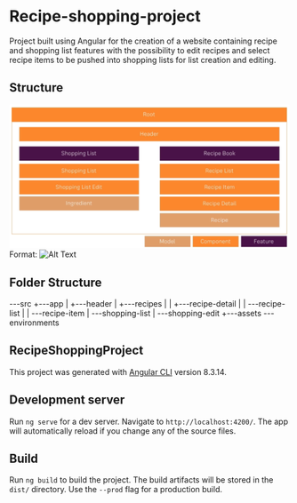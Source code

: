 # Recipe-shopping-project

Project built using Angular for the creation of a website containing recipe and shopping list features with the possibility to edit recipes and select recipe items to be pushed into shopping lists for list creation and editing.

## Structure

![Structure](/component-feature-model-plan.PNG)
Format: ![Alt Text](url)

## Folder Structure

\---src
    +---app
    |   +---header
    |   +---recipes
    |   |   +---recipe-detail
    |   |   \---recipe-list
    |   |       \---recipe-item
    |   \---shopping-list
    |       \---shopping-edit
    +---assets
    \---environments

## RecipeShoppingProject

This project was generated with [Angular CLI](https://github.com/angular/angular-cli) version 8.3.14.

## Development server

Run `ng serve` for a dev server. Navigate to `http://localhost:4200/`. The app will automatically reload if you change any of the source files.

## Build

Run `ng build` to build the project. The build artifacts will be stored in the `dist/` directory. Use the `--prod` flag for a production build.
